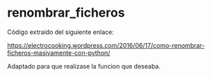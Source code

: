 # renombrar_ficheros

Código extraido del siguiente enlace:

https://electrocooking.wordpress.com/2016/06/17/como-renombrar-ficheros-masivamente-con-python/

Adaptado para que realizase la funcion que deseaba.
